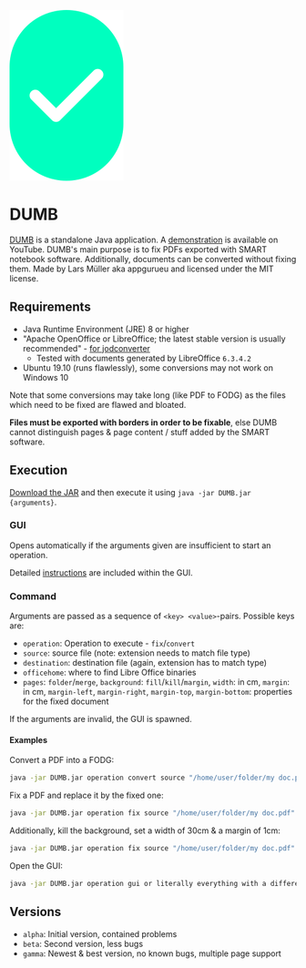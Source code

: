![DUMB logo](https://raw.githubusercontent.com/appgurueu/DUMB/master/res/DUMB_300x200_nomargin.png)

# DUMB

[DUMB](https://github.com/appgurueu/DUMB) is a standalone Java application. A [demonstration](https://youtu.be/7yY4zZ9cA-c) is available on YouTube.
DUMB's main purpose is to fix PDFs exported with SMART notebook software. Additionally, documents can be converted without fixing them.
Made by Lars Müller aka appgurueu and licensed under the MIT license.

## Requirements

* Java Runtime Environment (JRE) 8 or higher
* "Apache OpenOffice or LibreOffice; the latest stable version is usually recommended" - [for jodconverter](https://github.com/sbraconnier/jodconverter/wiki/System-Requirements)
    * Tested with documents generated by LibreOffice `6.3.4.2`
* Ubuntu 19.10 (runs flawlessly), some conversions may not work on Windows 10

Note that some conversions may take long (like PDF to FODG) as the files which need to be fixed are flawed and bloated.

**Files must be exported with borders in order to be fixable**, else DUMB cannot distinguish pages & page content / stuff added by the SMART software.

## Execution

[Download the JAR](https://raw.githubusercontent.com/appgurueu/DUMB/master/build/libs/DUMB-beta-all.jar) and then execute it using `java -jar DUMB.jar {arguments}`.

### GUI

Opens automatically if the arguments given are insufficient to start an operation.

Detailed [instructions](/res/About.html) are included within the GUI.

### Command

Arguments are passed as a sequence of `<key> <value>`-pairs. Possible keys are:

* `operation`: Operation to execute - `fix`/`convert`
* `source`: source file (note: extension needs to match file type)
* `destination`: destination file (again, extension has to match type)
* `officehome`: where to find Libre Office binaries
* `pages`: `folder`/`merge`, `background`: `fill`/`kill`/`margin`, `width`: in cm, `margin`: in cm, `margin-left`, `margin-right`, `margin-top`, `margin-bottom`: properties for the fixed document

If the arguments are invalid, the GUI is spawned.

#### Examples

Convert a PDF into a FODG:

```bash
java -jar DUMB.jar operation convert source "/home/user/folder/my doc.pdf" destination "/home/user/folder/my doc.fodg"
```

Fix a PDF and replace it by the fixed one:

```bash
java -jar DUMB.jar operation fix source "/home/user/folder/my doc.pdf" destination "/home/user/folder/my doc.pdf"
```

Additionally, kill the background, set a width of 30cm & a margin of 1cm:

```bash
java -jar DUMB.jar operation fix source "/home/user/folder/my doc.pdf" destination "/home/user/folder/my doc.pdf" background kill width 30 margin 1
```

Open the GUI:

```bash
java -jar DUMB.jar operation gui or literally everything with a different format (also zero arguments)
```

## Versions

* `alpha`: Initial version, contained problems
* `beta`: Second version, less bugs
* `gamma`: Newest & best version, no known bugs, multiple page support
